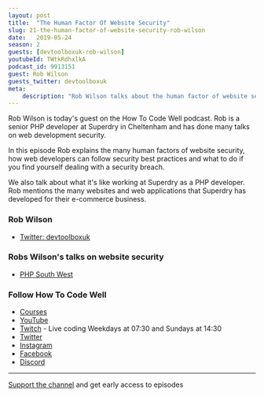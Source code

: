 ```yaml
---
layout: post
title:  "The Human Factor Of Website Security"
slug: 21-the-human-factor-of-website-security-rob-wilson
date:   2019-05-24
season: 2
guests: [devtoolboxuk-rob-wilson]
youtubeId: TWtkRdhxlkA
podcast_id: 9913151
guest: Rob Wilson
guests_twitter: devtoolboxuk
meta:
    description: "Rob Wilson talks about the human factor of website security on the How To Code Well podcast"
---
```


Rob Wilson is today's guest on the How To Code Well podcast. Rob is a senior PHP developer at Superdry in Cheltenham and has done many talks on web development security.

In this episode Rob explains the many human factors of website security, how web developers can follow security best practices and what to do if you find yourself dealing with a security breach.

We also talk about what it's like working at Superdry as a PHP developer. Rob mentions the many websites and web applications that Superdry has developed for their e-commerce business.
### Rob Wilson
- [Twitter: devtoolboxuk](https://twitter.com/devtoolboxuk) 

### Robs Wilson's talks on website security
- [PHP South West](https://youtu.be/4c-c8qUWve8) 

### Follow How To Code Well
- [Courses](http://howtocodewell.net)
- [YouTube](http://youtube.com/howtocodewell)
- [Twitch](http://twitch.tv/howtocodewell) - Live coding Weekdays at 07:30 and Sundays at 14:30
- [Twitter](https://twitter.com/howtocodewell)
- [Instagram](http://instagram.com/howtocodewell/)
- [Facebook](http://facebook.com/howtocodewell/)
- [Discord](http://howtocodewell.net/discord)

-------------------------------

[Support the channel](https://www.patreon.com/howToCodeWell) and get early access to episodes

